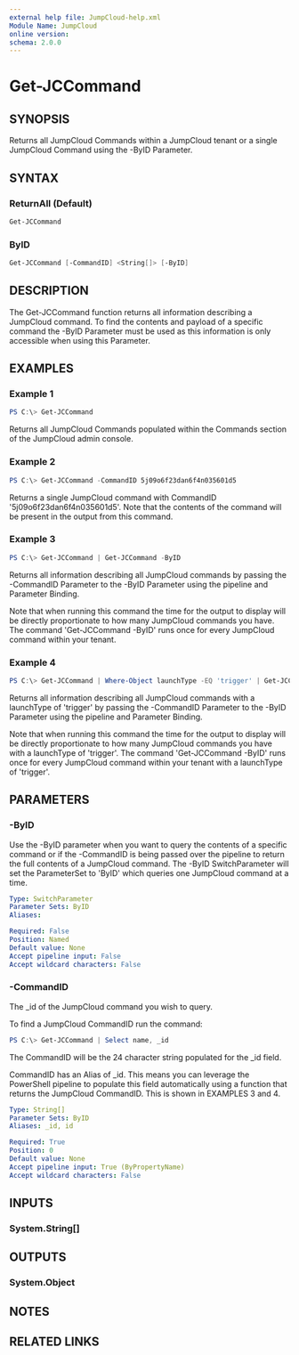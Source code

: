 ```yaml
---
external help file: JumpCloud-help.xml
Module Name: JumpCloud
online version:
schema: 2.0.0
---
```

# Get-JCCommand

## SYNOPSIS

Returns all JumpCloud Commands within a JumpCloud tenant or a single JumpCloud Command using the -ByID Parameter.

## SYNTAX

### ReturnAll (Default)

```PowerShell
Get-JCCommand
```

### ByID

```PowerShell
Get-JCCommand [-CommandID] <String[]> [-ByID]
```

## DESCRIPTION

The Get-JCCommand function returns all information describing a JumpCloud command. To find the contents and payload of a specific command the -ByID Parameter must be used as this information is only accessible when using this Parameter.

## EXAMPLES

### Example 1

```PowerShell
PS C:\> Get-JCCommand
```

Returns all JumpCloud Commands populated within the Commands section of the JumpCloud admin console.

### Example 2

```PowerShell
PS C:\> Get-JCCommand -CommandID 5j09o6f23dan6f4n035601d5
```

Returns a single JumpCloud command with CommandID '5j09o6f23dan6f4n035601d5'. Note that the contents of the command will be present in the output from this command.

### Example 3

```PowerShell
PS C:\> Get-JCCommand | Get-JCCommand -ByID
```

Returns all information describing all JumpCloud commands by passing the -CommandID Parameter to the -ByID Parameter using the pipeline and Parameter Binding.

Note that when running this command the time for the output to display will be directly proportionate to how many JumpCloud commands you have. The command 'Get-JCCommand -ByID' runs once for every JumpCloud command within your tenant.

### Example 4

```PowerShell
PS C:\> Get-JCCommand | Where-Object launchType -EQ 'trigger' | Get-JCCommand -ByID
```

Returns all information describing all JumpCloud commands with a launchType of 'trigger' by passing the -CommandID Parameter to the -ByID Parameter using the pipeline and Parameter Binding.

Note that when running this command the time for the output to display will be directly proportionate to how many JumpCloud commands you have with a launchType of 'trigger'. The command 'Get-JCCommand -ByID' runs once for every JumpCloud command within your tenant with a launchType of 'trigger'.

## PARAMETERS

### -ByID

Use the -ByID parameter when you want to query the contents of a specific command or if the -CommandID is being passed over the pipeline to return the full contents of a JumpCloud command. The -ByID SwitchParameter will set the ParameterSet to 'ByID' which queries one JumpCloud command at a time.

```yaml
Type: SwitchParameter
Parameter Sets: ByID
Aliases:

Required: False
Position: Named
Default value: None
Accept pipeline input: False
Accept wildcard characters: False
```

### -CommandID

The _id of the JumpCloud command you wish to query.

To find a JumpCloud CommandID run the command:

```PowerShell
PS C:\> Get-JCCommand | Select name, _id
```

The CommandID will be the 24 character string populated for the _id field.

CommandID has an Alias of _id. This means you can leverage the PowerShell pipeline to populate this field automatically using a function that returns the JumpCloud CommandID. This is shown in EXAMPLES  3 and 4.

```yaml
Type: String[]
Parameter Sets: ByID
Aliases: _id, id

Required: True
Position: 0
Default value: None
Accept pipeline input: True (ByPropertyName)
Accept wildcard characters: False
```

## INPUTS

### System.String[]

## OUTPUTS

### System.Object

## NOTES

## RELATED LINKS
